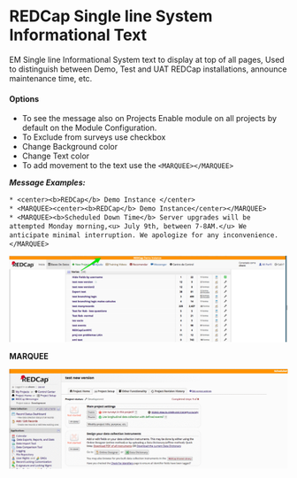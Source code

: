  
# REDCap Single line System Informational Text
 

 EM Single line Informational System text to display at top of all pages,  Used to distinguish between Demo, Test and UAT REDCap installations, announce maintenance time, etc.
 
 #### Options
 
   * To see the message also on Projects Enable module on all projects by default on the Module Configuration. 
   * To Exclude from surveys use checkbox 
   * Change Background color
   * Change Text color
   * To add movement to the text use the ```<MARQUEE></MARQUEE>  ```
 
 ***Message Examples:***
  
   ```
 * <center><b>REDCap</b> Demo Instance </center> 
 * <MARQUEE><center><b>REDCap</b> Demo Instance</center></MARQUEE>
 * <MARQUEE><b>Scheduled Down Time</b> Server upgrades will be attempted Monday morning,<u> July 9th, between 7-8AM.</u> We anticipate minimal interruption. We apologize for any inconvenience.</MARQUEE>
 ```
 
 
 ![alt text](SingleLineInformationalText.png "image")
 
**MARQUEE**

 ![alt text](marquee.gif "image")